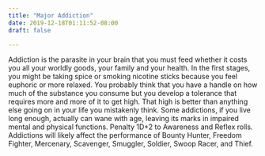 ```yaml
---
title: "Major Addiction"
date: 2019-12-18T01:11:52-08:00
draft: false

---
```


Addiction is the parasite in your brain that you must feed whether it costs you all your worldly goods, your family and your health. In the first stages, you might be taking spice or smoking nicotine sticks because you feel euphoric or more relaxed. You probably think that you have a handle on how much of the substance you consume but you develop a tolerance that requires more and more of it to get high. That high is better than anything else going on in your life you mistakenly think. Some addictions, if you live long enough, actually can wane with age, leaving its marks in impaired mental and physical functions. Penalty 1D+2 to Awareness and Reflex rolls.
Addictions will likely affect the performance of Bounty Hunter, Freedom Fighter, Mercenary, Scavenger, Smuggler, Soldier, Swoop Racer, and Thief.